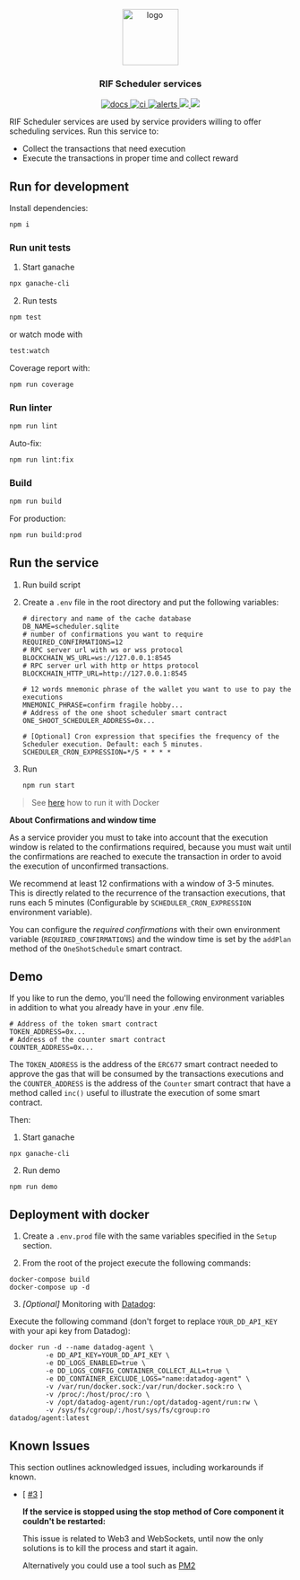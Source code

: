 <p align="middle">
    <img src="https://www.rifos.org/assets/img/logo.svg" alt="logo" height="100" >
</p>
<h3 align="middle">RIF Scheduler services</h3>
<p align="middle">
    <a href="https://developers.rsk.co/rif/scheduler/services">
        <img src="https://img.shields.io/badge/-docs-brightgreen" alt="docs" />
    </a>
    <a href="https://github.com/rsksmart/rif-scheduler-services/actions/workflows/ci.yml" alt="ci">
        <img src="https://github.com/rsksmart/rif-scheduler-services/actions/workflows/ci.yml/badge.svg" alt="ci" />
    </a>
    <a href="https://lgtm.com/projects/g/rsksmart/rif-scheduler-services/alerts/">
        <img src="https://img.shields.io/lgtm/alerts/github/rsksmart/rif-scheduler-services" alt="alerts">
    </a>
    <a href="https://lgtm.com/projects/g/rsksmart/rif-scheduler-services/context:javascript">
        <img src="https://img.shields.io/lgtm/grade/javascript/github/rsksmart/rif-scheduler-services">
    </a>
    <a href="https://codecov.io/gh/rsksmart/rif-scheduler-services">
        <img src="https://codecov.io/gh/rsksmart/rif-scheduler-contracts/branch/develop/graph/badge.svg?token=72T5TQ34HT"/>
    </a>
</p>

RIF Scheduler services are used by service providers willing to offer scheduling services. Run this service to:
- Collect the transactions that need execution
- Execute the transactions in proper time and collect reward

## Run for development

Install dependencies:

```sh
npm i
```

### Run unit tests

1. Start ganache

  ```sh
  npx ganache-cli
  ```

2. Run tests

  ```sh
  npm test
  ```

  or watch mode with

  ```sh
  test:watch
  ```

Coverage report with:

```sh
npm run coverage
```

### Run linter

```sh
npm run lint
```

Auto-fix:

```sh
npm run lint:fix
```

### Build

```sh
npm run build
```

For production:

```sh
npm run build:prod
```

## Run the service

1. Run build script

2. Create a `.env` file in the root directory and put the following variables:

    ```dosini
    # directory and name of the cache database
    DB_NAME=scheduler.sqlite
    # number of confirmations you want to require
    REQUIRED_CONFIRMATIONS=12
    # RPC server url with ws or wss protocol
    BLOCKCHAIN_WS_URL=ws://127.0.0.1:8545
    # RPC server url with http or https protocol
    BLOCKCHAIN_HTTP_URL=http://127.0.0.1:8545

    # 12 words mnemonic phrase of the wallet you want to use to pay the executions
    MNEMONIC_PHRASE=confirm fragile hobby...
    # Address of the one shoot scheduler smart contract
    ONE_SHOOT_SCHEDULER_ADDRESS=0x...

    # [Optional] Cron expression that specifies the frequency of the Scheduler execution. Default: each 5 minutes.
    SCHEDULER_CRON_EXPRESSION=*/5 * * * *
    ```

3. Run

    ```sh
    npm run start
    ```
    
> See [here](#deployment-with-docker) how to run it with Docker

**About Confirmations and window time**

As a service provider you must to take into account that the execution window is related to the confirmations required, because you must wait until the confirmations are reached to execute the transaction in order to avoid the execution of unconfirmed transactions.

We recommend at least 12 confirmations with a window of 3-5 minutes. This is directly related to the recurrence of the transaction executions, that runs each 5 minutes (Configurable by `SCHEDULER_CRON_EXPRESSION` environment variable).  

You can configure the *required confirmations* with their own environment variable (`REQUIRED_CONFIRMATIONS`) and the window time is set by the `addPlan` method of the `OneShotSchedule` smart contract.

## Demo

If you like to run the demo, you'll need the following environment variables in addition to what you already have in your .env file.

```dosini
# Address of the token smart contract
TOKEN_ADDRESS=0x...
# Address of the counter smart contract
COUNTER_ADDRESS=0x...
```

The `TOKEN_ADDRESS` is the address of the `ERC677` smart contract needed to approve the gas that will be consumed by the transactions executions and the `COUNTER_ADDRESS` is the address of the `Counter` smart contract that have a method called `inc()` useful to illustrate the execution of some smart contract.

Then:
1. Start ganache

  ```
  npx ganache-cli
  ```

2. Run demo

  ```
  npm run demo
  ```

## Deployment with docker

1. Create a `.env.prod` file with the same variables specified in the `Setup` section.

2. From the root of the project execute the following commands:

  ```
  docker-compose build
  docker-compose up -d
  ```

3. *[Optional]* Monitoring with [Datadog](https://www.datadoghq.com/):

Execute the following command (don't forget to replace `YOUR_DD_API_KEY` with your api key from Datadog):

  ```
docker run -d --name datadog-agent \
           -e DD_API_KEY=YOUR_DD_API_KEY \
           -e DD_LOGS_ENABLED=true \
           -e DD_LOGS_CONFIG_CONTAINER_COLLECT_ALL=true \
           -e DD_CONTAINER_EXCLUDE_LOGS="name:datadog-agent" \
           -v /var/run/docker.sock:/var/run/docker.sock:ro \
           -v /proc/:/host/proc/:ro \
           -v /opt/datadog-agent/run:/opt/datadog-agent/run:rw \
           -v /sys/fs/cgroup/:/host/sys/fs/cgroup:ro datadog/agent:latest
  ```

## Known Issues

This section outlines acknowledged issues, including workarounds if known.

* [ [#3](https://github.com/rsksmart/rif-scheduler-services/issues/3) ] 

  **If the service is stopped using the stop method of Core component it couldn't be restarted:**

  This issue is related to Web3 and WebSockets, until now the only solutions is to kill the process and start it again.

  Alternatively you could use a tool such as [PM2](https://www.npmjs.com/package/pm2)